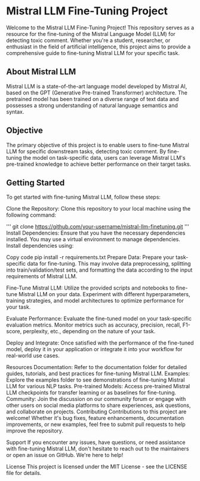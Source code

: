 # Mistral LLM Fine-Tuning Project
Welcome to the Mistral LLM Fine-Tuning Project! This repository serves as a resource for the fine-tuning of the Mistral Language Model (LLM) for detecting toxic comment. Whether you're a student, researcher, or enthusiast in the field of artificial intelligence, this project aims to provide a comprehensive guide to fine-tuning Mistral LLM for your specific task.

## About Mistral LLM
Mistral LLM is a state-of-the-art language model developed by Mistral AI, based on the GPT (Generative Pre-trained Transformer) architecture. The pretrained model has been trained on a diverse range of text data and possesses a strong understanding of natural language semantics and syntax.

## Objective
The primary objective of this project is to enable users to fine-tune Mistral LLM for specific downstream tasks,  detecting toxic comment. By fine-tuning the model on task-specific data, users can leverage Mistral LLM's pre-trained knowledge to achieve better performance on their target tasks.

## Getting Started
To get started with fine-tuning Mistral LLM, follow these steps:

Clone the Repository: Clone this repository to your local machine using the following command:

'''
git clone https://github.com/your-username/mistral-llm-finetuning.git
'''
Install Dependencies: Ensure that you have the necessary dependencies installed. You may use a virtual environment to manage dependencies. Install dependencies using:

Copy code
pip install -r requirements.txt
Prepare Data: Prepare your task-specific data for fine-tuning. This may involve data preprocessing, splitting into train/validation/test sets, and formatting the data according to the input requirements of Mistral LLM.

Fine-Tune Mistral LLM: Utilize the provided scripts and notebooks to fine-tune Mistral LLM on your data. Experiment with different hyperparameters, training strategies, and model architectures to optimize performance for your task.

Evaluate Performance: Evaluate the fine-tuned model on your task-specific evaluation metrics. Monitor metrics such as accuracy, precision, recall, F1-score, perplexity, etc., depending on the nature of your task.

Deploy and Integrate: Once satisfied with the performance of the fine-tuned model, deploy it in your application or integrate it into your workflow for real-world use cases.

Resources
Documentation: Refer to the documentation folder for detailed guides, tutorials, and best practices for fine-tuning Mistral LLM.
Examples: Explore the examples folder to see demonstrations of fine-tuning Mistral LLM for various NLP tasks.
Pre-trained Models: Access pre-trained Mistral LLM checkpoints for transfer learning or as baselines for fine-tuning.
Community: Join the discussion on our community forum or engage with other users on social media platforms to share experiences, ask questions, and collaborate on projects.
Contributing
Contributions to this project are welcome! Whether it's bug fixes, feature enhancements, documentation improvements, or new examples, feel free to submit pull requests to help improve the repository.

Support
If you encounter any issues, have questions, or need assistance with fine-tuning Mistral LLM, don't hesitate to reach out to the maintainers or open an issue on GitHub. We're here to help!

License
This project is licensed under the MIT License - see the LICENSE file for details.
